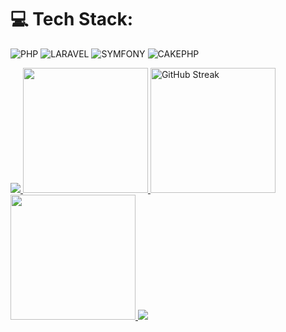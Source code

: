 # 💻 Tech Stack:
![PHP](https://img.shields.io/badge/php-%237A86B8.svg?style=for-the-badge&logo=php&logoColor=white)
![LARAVEL](https://img.shields.io/badge/laravel-%23F9322C.svg?style=for-the-badge&logo=laravel&logoColor=white) 
![SYMFONY](https://img.shields.io/badge/symfony-%23262626.svg?style=for-the-badge&logo=symfony&logoColor=white) 
![CAKEPHP](https://img.shields.io/badge/cakephp-%23D33C44.svg?style=for-the-badge&logo=cakephp&logoColor=white) 

<a href="https://github-contributor-stats.vercel.app/api?username=pankajsondagar07&title_color=006AFF&text_color=417E87&icon_color=0579C3&bg_color=ffffff00&hide_border=true&show_icons=true&include_all_commits=true&count_private=true&disable_animations=true" target="_blank">
  <img src="https://github-contributor-stats.vercel.app/api?username=pankajsondagar07&title_color=006AFF&text_color=417E87&icon_color=0579C3&bg_color=ffffff00&hide_border=true&show_icons=true&include_all_commits=true&count_private=true&disable_animations=true" />
</a>
<a href="https://github-readme-stats.vercel.app/api?username=pankajsondagar07&hide_border=true&show_icons=true&include_all_commits=true&count_private=true&disable_animations=true&rank_icon=percentile&theme=transparent" target="_blank">
  <img height=200 src="https://github-readme-stats.vercel.app/api?username=pankajsondagar07&hide_border=true&show_icons=true&include_all_commits=true&count_private=true&disable_animations=true&rank_icon=percentile&theme=transparent" />
</a>
<a href="https://streak-stats.demolab.com?user=pankajsondagar07&theme=transparent&hide_border=true" target="_blank">
<img height=200  src="https://streak-stats.demolab.com?user=pankajsondagar07&theme=transparent&hide_border=true" alt="GitHub Streak" />
</a>
<a href="https://github-readme-stats.vercel.app/api/top-langs/?username=pankajsondagar07&layout=donut&hide_border=true&show_icons=true&include_all_commits=true&count_private=true&disable_animations=true&theme=transparent" target="_blank">
  <img height=200 src="https://github-readme-stats.vercel.app/api/top-langs/?username=pankajsondagar07&layout=donut&hide_border=true&show_icons=true&include_all_commits=true&count_private=true&disable_animations=true&theme=transparent" />
</a>
<a href="https://github-readme-activity-graph.vercel.app/graph?username=pankajsondagar07&bg_color=0000000&color=0579C3&line=0579C3&point=417E87&area_color=006AFF&area=true&hide_border=true" target="_blank">
  <img src="https://github-readme-activity-graph.vercel.app/graph?username=pankajsondagar07&bg_color=0000000&color=0579C3&line=0579C3&point=417E87&area_color=006AFF&area=true&hide_border=true" />
</a>
